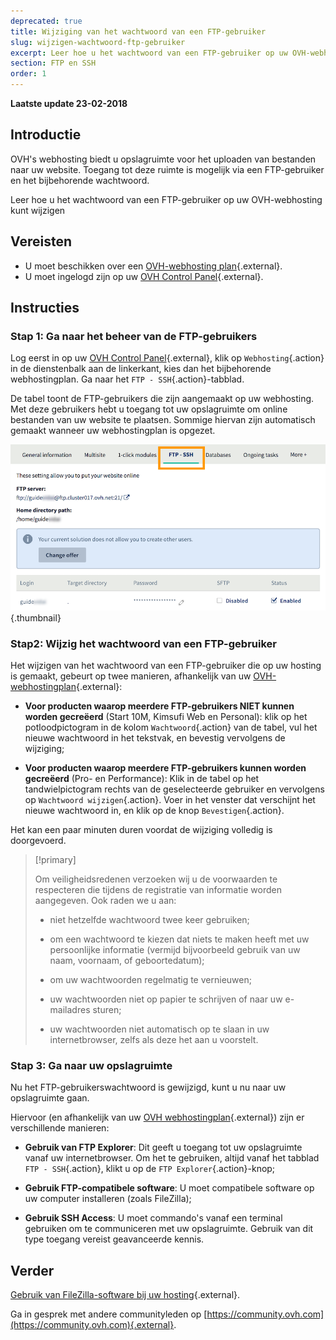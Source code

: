 ```yaml
---
deprecated: true
title: Wijziging van het wachtwoord van een FTP-gebruiker
slug: wijzigen-wachtwoord-ftp-gebruiker
excerpt: Leer hoe u het wachtwoord van een FTP-gebruiker op uw OVH-webhosting kunt wijzigen
section: FTP en SSH
order: 1
---
```


**Laatste update 23-02-2018**

## Introductie

OVH's webhosting biedt u opslagruimte voor het uploaden van bestanden naar uw website. Toegang tot deze ruimte is mogelijk via een FTP-gebruiker en het bijbehorende wachtwoord.

Leer hoe u het wachtwoord van een FTP-gebruiker op uw OVH-webhosting kunt wijzigen

## Vereisten

- U moet beschikken over een [OVH-webhosting plan](https://www.ovh.com/nl/shared-hosting/){.external}.
- U moet ingelogd zijn op uw [OVH Control Panel](https://www.ovh.com/auth/?action=gotomanager){.external}.

## Instructies

### Stap 1: Ga naar het beheer van de FTP-gebruikers

Log eerst in op uw [OVH Control Panel](https://www.ovh.com/auth/?action=gotomanager){.external}, klik op `Webhosting`{.action} in de dienstenbalk aan de linkerkant, kies dan het bijbehorende webhostingplan. Ga naar het `FTP - SSH`{.action}-tabblad.

De tabel toont de FTP-gebruikers die zijn aangemaakt op uw webhosting.  Met deze gebruikers hebt u toegang tot uw opslagruimte om online bestanden van uw website te plaatsen. Sommige hiervan zijn automatisch gemaakt wanneer uw webhostingplan is opgezet.

![ftppassword](images/change-ftp-password-step1.png){.thumbnail}

### Stap2: Wijzig het wachtwoord van een FTP-gebruiker 

Het wijzigen van het wachtwoord van een FTP-gebruiker die op uw hosting is gemaakt, gebeurt op twee manieren, afhankelijk van uw [OVH-webhostingplan](https://www.ovh.com/nl/shared-hosting/){.external}:

- **Voor producten waarop meerdere FTP-gebruikers NIET kunnen worden gecreëerd** (Start 10M, Kimsufi Web en Personal): klik op het potloodpictogram in de kolom `Wachtwoord`{.action} van de tabel, vul het nieuwe wachtwoord in het tekstvak, en bevestig vervolgens de wijziging;

- **Voor producten waarop meerdere FTP-gebruikers kunnen worden gecreëerd** (Pro- en Performance): Klik in de tabel op het tandwielpictogram rechts van de geselecteerde gebruiker en vervolgens op `Wachtwoord wijzigen`{.action}. Voer in het venster dat verschijnt het nieuwe wachtwoord in, en klik op de knop `Bevestigen`{.action}.

Het kan een paar minuten duren voordat de wijziging volledig is doorgevoerd. 

> [!primary]
>
> Om veiligheidsredenen verzoeken wij u de voorwaarden te respecteren die tijdens de registratie van informatie worden aangegeven. Ook raden we u aan: 
>
> - niet hetzelfde wachtwoord twee keer gebruiken;
>
> - om een wachtwoord te kiezen dat niets te maken heeft met uw persoonlijke informatie (vermijd bijvoorbeeld gebruik van uw naam, voornaam, of geboortedatum);
>
> - om uw wachtwoorden regelmatig te vernieuwen;
>
> - uw wachtwoorden niet op papier te schrijven of naar uw e-mailadres sturen;
>
> - uw wachtwoorden niet automatisch op te slaan in uw internetbrowser, zelfs als deze het aan u voorstelt.
>

### Stap 3: Ga naar uw opslagruimte

Nu het FTP-gebruikerswachtwoord is gewijzigd, kunt u nu naar uw opslagruimte gaan.

Hiervoor (en afhankelijk van uw [OVH webhostingplan](https://www.ovh.com/nl/shared-hosting/){.external}) zijn er verschillende manieren:

- **Gebruik van FTP Explorer**: Dit geeft u toegang tot uw opslagruimte vanaf uw internetbrowser. Om het te gebruiken, altijd vanaf het tabblad `FTP - SSH`{.action}, klikt u op de `FTP Explorer`{.action}-knop;

- **Gebruik FTP-compatibele software**: U moet compatibele software op uw computer installeren (zoals FileZilla);

- **Gebruik SSH Access**: U moet commando's vanaf een terminal gebruiken om te communiceren met uw opslagruimte. Gebruik van dit type toegang vereist geavanceerde kennis. 

## Verder

[Gebruik van FileZilla-software bij uw hosting](https://docs.ovh.com/nl/hosting/webhosting_filezilla_gebruikershandleiding/){.external}.

Ga in gesprek met andere communityleden op [https://community.ovh.com](https://community.ovh.com){.external}.